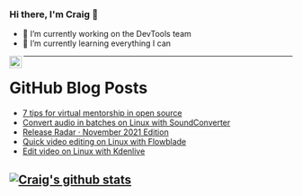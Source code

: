 ### Hi there, I'm Craig 👋

<!--
**CraigTeelFugro/CraigTeelFugro** is a ✨ _special_ ✨ repository because its `README.md` (this file) appears on your GitHub profile.

Here are some ideas to get you started:
-->

- 🔭 I’m currently working on the DevTools team
- 🌱 I’m currently learning everything I can

[<img align="left" alt="Craig Teel | LinkedIn" width="22px" src="https://cdn.jsdelivr.net/npm/simple-icons@v3/icons/linkedin.svg" />][linkedin]

---

# GitHub Blog Posts

<!-- BLOG-POST-LIST:START -->
- [7 tips for virtual mentorship in open source](https://opensource.com/article/21/12/virtual-mentorship-open-source)
- [Convert audio in batches on Linux with SoundConverter](https://opensource.com/article/21/12/soundconverter-linux)
- [Release Radar · November 2021 Edition](https://github.blog/2021-12-03-release-radar-nov-2021/)
- [Quick video editing on Linux with Flowblade](https://opensource.com/article/21/11/flowblade-linux-video-editing)
- [Edit video on Linux with Kdenlive](https://opensource.com/article/21/12/kdenlive-linux-creative-app)
<!-- BLOG-POST-LIST:END -->

## [![Craig's github stats](https://github-readme-stats.vercel.app/api?username=craigteelfugro)](https://github.com/anuraghazra/github-readme-stats)


[linkedin]: https://linkedin.com/in/craig-teel-b8786771
